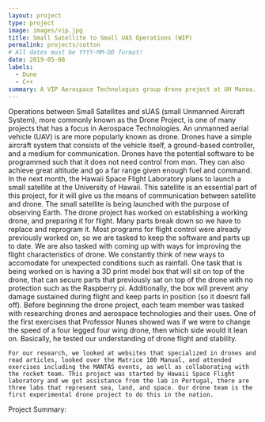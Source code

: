```yaml
---
layout: project
type: project
image: images/vip.jpg
title: Small Satellite to Small UAS Operations (WIP)
permalink: projects/cotton
# All dates must be YYYY-MM-DD format!
date: 2019-05-08
labels:
  - Dune
  - C++
summary: A VIP Aerospace Technologies group drone project at UH Manoa.
---
```


Operations between Small Satellites and sUAS (small Unmanned Aircraft System), more commonly known as the Drone Project, is one of many projects that has a focus in Aerospace Technologies. An unmanned aerial vehicle (UAV) is are more popularly known as drone. Drones have a simple aircraft system that consists of the vehicle itself, a ground-based controller, and a medium for communication. Drones have the potential software to be programmed such that it does not need control from man. They can also achieve great altitude and go a far range given enough fuel and command.  
	In the next month, the Hawaii Space Flight Laboratory plans to launch a small satellite at the University of Hawaii. This satellite is an essential part of this project, for it will give us the means of communication between satellite and drone. The small satellite is being launched with the purpose of observing Earth.
	The drone project has worked on establishing a working drone, and preparing it for flight. Many parts break down so we have to replace and reprogram it. Most programs for flight control were already previously worked on, so we are tasked to keep the software and parts up to date. We are also tasked with coming up with ways for improving the flight characteristics of drone. We constantly think of new ways to accomodate for unexpected conditions such as rainfall. One task that is being worked on is having a 3D print model box that will sit on top of the drone, that can secure parts that previously sat on top of the drone with no protection such as the Raspberry pi. Additionally, the box will  prevent any damage sustained during flight and keep parts in position (so it doesnt fall off).
	 Before beginning the drone project, each team member was tasked with researching drones and aerospace technologies and their uses. One of the first exercises that Professor Nunes showed was if we were to change the speed of a four legged four wing drone, then which side would it lean on. Basically, he tested our understanding of drone flight and stability. 
	
	For our research, we looked at websites that specialized in drones and read articles, looked over the Matrice 100 Manual, and attended exercises including the MANTAS events, as well as collaborating with the rocket team. This project was started by Hawaii Space Flight laboratory and we got assistance from the lab in Portugal, there are three labs that represent sea, land, and space. Our drone team is the first experimental drone project to do this in the nation.
  
Project Summary: 

